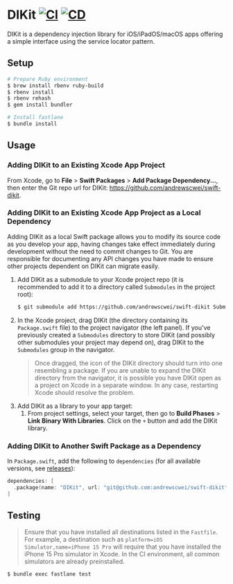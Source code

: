 # DIKit [![CI](https://github.com/andrewscwei/swift-dikit/workflows/CI/badge.svg)](https://github.com/andrewscwei/swift-dikit/actions/workflows/ci.yml) [![CD](https://github.com/andrewscwei/swift-dikit/workflows/CD/badge.svg)](https://github.com/andrewscwei/swift-dikit/actions/workflows/cd.yml)

DIKit is a dependency injection library for iOS/iPadOS/macOS apps offering a simple interface using the service locator pattern.

## Setup

```sh
# Prepare Ruby environment
$ brew install rbenv ruby-build
$ rbenv install
$ rbenv rehash
$ gem install bundler

# Install fastlane
$ bundle install
```

## Usage

### Adding DIKit to an Existing Xcode App Project

From Xcode, go to **File** > **Swift Packages** > **Add Package Dependency...**, then enter the Git repo url for DIKit: https://github.com/andrewscwei/swift-dikit.

### Adding DIKit to an Existing Xcode App Project as a Local Dependency

Adding DIKit as a local Swift package allows you to modify its source code as you develop your app, having changes take effect immediately during development without the need to commit changes to Git. You are responsible for documenting any API changes you have made to ensure other projects dependent on DIKit can migrate easily.

1. Add DIKit as a submodule to your Xcode project repo (it is recommended to add it to a directory called `Submodules` in the project root):
    ```sh
    $ git submodule add https://github.com/andrewscwei/swift-dikit Submodules/DIKit
    ```
2. In the Xcode project, drag DIKit (the directory containing its `Package.swift` file) to the project navigator (the left panel). If you've previously created a `Submodules` directory to store DIKit (and possibly other submodules your project may depend on), drag DIKit to the `Submodules` group in the navigator.
    > Once dragged, the icon of the DIKit directory should turn into one resembling a package. If you are unable to expand the DIKit directory from the navigator, it is possible you have DIKit open as a project on Xcode in a separate window. In any case, restarting Xcode should resolve the problem.
3. Add DIKit as a library to your app target:
    1. From project settings, select your target, then go to **Build Phases** > **Link Binary With Libraries**. Click on the `+` button and add the DIKit library.

### Adding DIKit to Another Swift Package as a Dependency

In `Package.swift`, add the following to `dependencies` (for all available versions, see [releases](https://github.com/andrewscwei/swift-dikit/releases)):

```swift
dependencies: [
  .package(name: "DIKit", url: "git@github.com:andrewscwei/swift-dikit", from: "<version>")
]
```

## Testing

> Ensure that you have installed all destinations listed in the `Fastfile`. For example, a destination such as `platform=iOS Simulator,name=iPhone 15 Pro` will require that you have installed the iPhone 15 Pro simulator in Xcode. In the CI environment, all common simulators are already preinstalled.

```sh
$ bundle exec fastlane test
```
